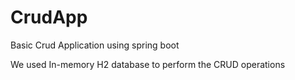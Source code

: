 # CrudApp
Basic Crud Application using spring boot

We used In-memory H2 database to perform the CRUD operations

